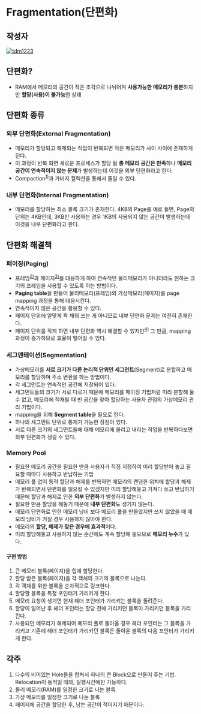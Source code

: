 # **Fragmentation(단편화)**

## 작성자
[![tdm1223](https://avatars1.githubusercontent.com/u/21440957?s=100&v=4)](https://github.com/tdm1223)

## 단편화?
- RAM에서 메모리의 공간이 작은 조각으로 나뉘어져 **사용가능한 메모리가 충분**하지만 **할당(사용)이 불가능**한 상태

## 단편화 종류
### 외부 단편화(External Fragmentation)
- 메모리가 할당되고 해제되는 작업이 반복되면 작은 메모리가 사이 사이에 존재하게 된다. 
- 이 과정이 반복 되면 새로운 프로세스가 할당 될 **총 메모리 공간은 만족**하나 **메모리 공간이 연속적이지 않는 문제**가 발생하는데 이것을 외부 단편화라고 한다.
- Compaction<sup>[1)](#ref)</sup>과 가비지 컬렉션을 통해서 줄일 수 있다.

### 내부 단편화(Internal Fragmentation)
- 메모리를 할당하는 최소 블록 크기가 존재한다. 4KB의 Page를 예로 들면, Page의 단위는 4KB인데, 3KB만 사용하는 경우 1KB의 사용되지 않는 공간이 발생하는데 이것을 내부 단편화라고 한다.

## 단편화 해결책
### 페이징(Paging)
- 프레임<sup>[2)](#ref)</sup>과 페이지<sup>[3)](#ref)</sup>를 대응하게 하여 연속적인 물리메모리가 아니더라도 원하는 크기의 프레임을 사용할 수 있도록 하는 방법이다.
- **Paging table**을 만들어 물리메모리(프레임)와 가상메모리(페이지)를 page mapping 과정을 통해 대응시킨다.
- 연속적이지 않은 공간을 활용할 수 있다.
- 페이지 단위에 알맞게 꽉 채워 쓰는 게 아니므로 내부 단편화 문제는 여전히 존재한다.
- 페이지 단위를 작게 하면 내부 단편화 역시 해결할 수 있지만<sup>[4)](#ref)</sup> 그 만큼, mapping 과정이 증가하므로 효율이 떨어질 수 있다.

### 세그멘테이션(Segmentation)
- 가상메모리를 **서로 크기가 다른 논리적 단위인 세그먼트**(Segment)로 분할하고 메모리를 할당하며 주소 변환을 하는 방법이다.
- 각 세그먼트는 연속적인 공간에 저장되어 있다.
- 세그먼트들의 크기가 서로 다르기 때문에 메모리를 페이징 기법처럼 미리 분할해 둘 수 없고, 메모리에 적재될 때 빈 공간을 찾아 할당하는 사용자 관점의 가상메모리 관리 기법이다.
- mapping을 위해 **Segment table**을 필요로 한다.
- 하나의 세그먼트 단위로 통제가 가능한 장점이 있다.
- 서로 다른 크기의 세그먼트들에 대해 메모리에 올리고 내리는 작업을 반복하다보면 외부 단편화가 생길 수 있다.

### Memory Pool
- 필요한 메모리 공간을 필요한 만큼 사용자가 직접 지정하여 미리 할당받아 놓고 필요할 때마다 사용하고 반납하는 기법
- 메모리 풀 없이 동적 할당과 해제를 반복하면 메모리의 랜덤한 위치에 할당과 해제가 반복되면서 단편화를 일으킬 수 있겠지만 미리 할당해놓고 가져다 쓰고 반납하기 때문에 할당과 해제로 인한 **외부 단편화**가 발생하지 않는다. 
- 필요한 만큼 할당을 해놓기 때문에 **내부 단편화**도 생기지 않는다.
- 메모리 단편화로 인한 메모리 낭비 보다 메모리 풀을 만들었지만 쓰지 않았을 때 메모리 낭비가 커질 경우 사용하지 않아야 한다.
- 메모리의 **할당, 해제가 잦은 경우에 효과적**이다.
- 미리 할당해놓고 사용하지 않는 순간에도 계속 할당해 놓으므로 **메모리 누수**가 있다.

#### 구현 방법
1) 큰 메모리 블록(페이지)을 힙에 할당한다.
2) 할당 받은 블록(페이지)을 각 객체의 크기의 블록으로 나눈다.
3) 각 객체를 위한 블록을 순차적으로 링크한다.
4) 할당할 블록을 특정 포인터가 가리키게 한다.
5) 메모리 요청이 생기면 현재 헤더 포인터가 가리키는 블록을 돌려준다.
6) 할당이 일어난 후 헤더 포인터는 할당 전에 가리키던 블록이 가리키던 블록을 가리킨다.
7) 사용되던 메모리가 해제되어 메모리 풀로 돌아올 경우 헤더 포인터는 그 블록을 가리키고 기존에 헤더 포인터가 가리키던 블록은 돌아온 블록의 다음 포인터가 가리키게 한다.

## 각주
<a href id="ref">
</a>

1. 다수의 비어있는 Hole들을 합쳐서 하나의 큰 Block으로 만들어 주는 기법. Relocation이 동적일 때와, 실행시간에만 가능하다.
2. 물리 메모리(RAM)를 일정한 크기로 나눈 블록
3. 가상 메모리를 일정한 크기로 나눈 블록
4. 페이지에 공간을 할당한 후, 남는 공간이 적어지기 때문이다.
